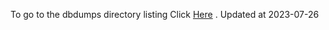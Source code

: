 To go to the dbdumps directory listing Click [Here](https://ipfs.io/ipfs/bafkreicfta37a7wclfwe5yza3a3wdvkrm5o4cnjqysrnxqg4n3xqi2vtsu) . Updated at 2023-07-26